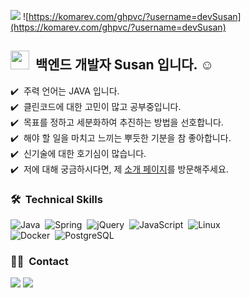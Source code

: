 <a href="https://san2.notion.site/Engineering-Wiki-8068c01302af4211b36a4e27b5c101e6"><img src="https://img.shields.io/badge/Porfoilo-link-blue"/></a>
![https://komarev.com/ghpvc/?username=devSusan](https://komarev.com/ghpvc/?username=devSusan)


## <img src="https://raw.githubusercontent.com/iampavangandhi/iampavangandhi/master/gifs/Hi.gif" width="30px"> &nbsp;백엔드 개발자 Susan 입니다. ☺️

✔️ &nbsp;주력 언어는 JAVA 입니다.\
✔️ &nbsp;클린코드에 대한 고민이 많고 공부중입니다.\
✔️ &nbsp;목표를 정하고 세분화하여 추진하는 방법을 선호합니다.\
✔️ &nbsp;해야 할 일을 마치고 느끼는 뿌듯한 기분을 참 좋아합니다.\
✔️ &nbsp;신기술에 대한 호기심이 많습니다.\
✔️ &nbsp;저에 대해 궁금하시다면, 제 <a href="https://san2.notion.site/Engineering-Wiki-8068c01302af4211b36a4e27b5c101e6">소개 페이지</a>를 방문해주세요.


### 🛠 &nbsp;Technical Skills
![Java](https://img.shields.io/badge/-Java-007396?style=flat-square&logo=Java&logoColor=white)&nbsp;
![Spring](https://img.shields.io/badge/-Spring-6DB33F?style=flat-square&logo=Spring&logoColor=white)&nbsp;
![jQuery](https://img.shields.io/badge/-jQuery-0769AD?style=flat-square&logo=jQuery&logoColor=white)&nbsp;
![JavaScript](https://img.shields.io/badge/-JavaScript-F7DF1E?style=flat-square&logo=JavaScript&logoColor=black)&nbsp;
![Linux](https://img.shields.io/badge/-Linux-FCC624?style=flat-square&logo=Linux&logoColor=black)&nbsp;\
![Docker](https://img.shields.io/badge/-Docker-2496ED?style=flat-square&logo=Docker&logoColor=white)&nbsp;
![PostgreSQL](ttps://img.shields.io/badge/-PostgreSQL-4169E1?style=flat-square&logo=PostgreSQL&logoColor=white)&nbsp;
<br/>

<!--### 💻 &nbsp;GitHub Analytics-->

<!--[![Github stats](https://github-readme-stats.vercel.app/api?username=susanbae&show_icons=true&theme=algolia&include_all_commits=true&count_private=true")](https://github.com/congchu/github-readme-stats)
[![Top Langs](https://github-readme-stats.vercel.app/api/top-langs/?username=susanbae&layout=compact&theme=algolia)](https://github.com/congchu/github-readme-stats)-->


### 🤝🏻 &nbsp;Contact
<a href="mailto:susan.bae90@gmail.com"><img src="https://img.shields.io/badge/-susan.bae90@gmail.com-D14836?style=flat&logo=Gmail&logoColor=white"/></a>
<a href="https://instagram.com/san2eee"><img src="https://img.shields.io/badge/-@san2eee-E4405F?style=flat&logo=Instagram&logoColor=white"/></a>
